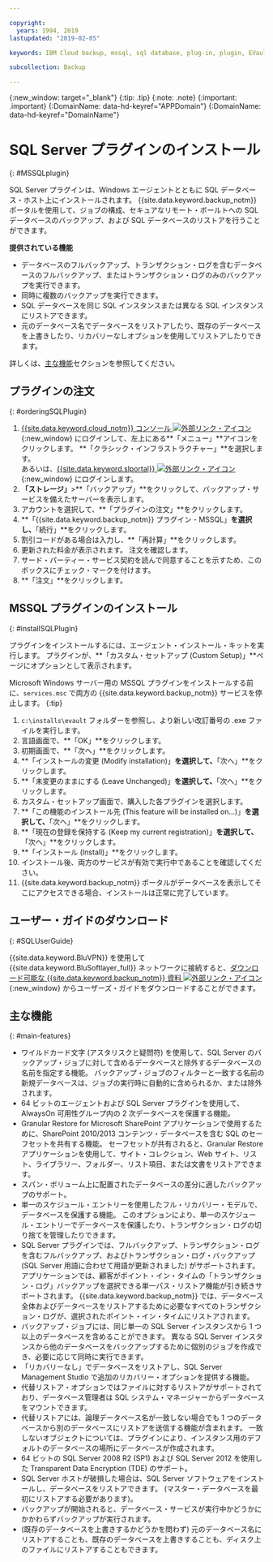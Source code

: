 ```yaml
---

copyright:
  years: 1994, 2019
lastupdated: "2019-02-05"

keywords: IBM Cloud backup, mssql, sql database, plug-in, plugin, EVault, Carbonite, restore SQL

subcollection: Backup

---
```

{:new_window: target="_blank"}
{:tip: .tip}
{:note: .note}
{:important: .important}
{:DomainName: data-hd-keyref="APPDomain"}
{:DomainName: data-hd-keyref="DomainName"}

# SQL Server プラグインのインストール
{: #MSSQLplugin}

SQL Server プラグインは、Windows エージェントとともに SQL データベース・ホスト上にインストールされます。 {{site.data.keyword.backup_notm}} ポータルを使用して、ジョブの構成、セキュアなリモート・ボールトへの SQL データベースのバックアップ、および SQL データベースのリストアを行うことができます。

**提供されている機能**

- データベースのフルバックアップ、トランザクション・ログを含むデータベースのフルバックアップ、またはトランザクション・ログのみのバックアップを実行できます。
- 同時に複数のバックアップを実行できます。
- SQL データベースを同じ SQL インスタンスまたは異なる SQL インスタンスにリストアできます。
- 元のデータベース名でデータベースをリストアしたり、既存のデータベースを上書きしたり、リカバリーなしオプションを使用してリストアしたりできます。

詳しくは、[主な機能](#main-features)セクションを参照してください。

## プラグインの注文
{: #orderingSQLPlugin}

1. [{{site.data.keyword.cloud_notm}} コンソール ![外部リンク・アイコン](../../icons/launch-glyph.svg "外部リンク・アイコン")](https://{DomainName}){:new_window} にログインして、左上にある**「メニュー」**アイコンをクリックします。 **「クラシック・インフラストラクチャー」**を選択します。<br/>
   あるいは、[{{site.data.keyword.slportal}} ![外部リンク・アイコン](../../icons/launch-glyph.svg "外部リンク・アイコン")](https://control.softlayer.com/){:new_window} にログインします。
2. **「ストレージ」**>**「バックアップ」**をクリックして、バックアップ・サービスを備えたサーバーを表示します。
3. アカウントを選択して、**「プラグインの注文」**をクリックします。
4. **「{{site.data.keyword.backup_notm}} プラグイン - MSSQL」**を選択し、**「続行」**をクリックします。
5. 割引コードがある場合は入力し、**「再計算」**をクリックします。
6. 更新された料金が表示されます。 注文を確認します。
7. サード・パーティー・サービス契約を読んで同意することを示すため、このボックスにチェック・マークを付けます。
8. **「注文」**をクリックします。

## MSSQL プラグインのインストール
{: #installSQLPlugin}

プラグインをインストールするには、エージェント・インストール・キットを実行します。 プラグインが、**「カスタム・セットアップ (Custom Setup)」**ページにオプションとして表示されます。

Microsoft Windows サーバー用の MSSQL プラグインをインストールする前に、`services.msc` で両方の {{site.data.keyword.backup_notm}} サービスを停止します。
{:tip}

1. `c:\installs\evault` フォルダーを参照し、より新しい改訂番号の .exe ファイルを実行します。
2. 言語画面で、**「OK」**をクリックします。
3. 初期画面で、**「次へ」**をクリックします。
4. **「インストールの変更 (Modify installation)」**を選択して、**「次へ」**をクリックします。
5. **「未変更のままにする (Leave Unchanged)」**を選択して、**「次へ」**をクリックします。
6. カスタム・セットアップ画面で、購入した各プラグインを選択します。
7. **「この機能のインストール先 (This feature will be installed on...)」**を選択して、**「次へ」**をクリックします。
8. **「現在の登録を保持する (Keep my current registration)」**を選択して、**「次へ」**をクリックします。
9. **「インストール (Install)」**をクリックします。
10. インストール後、両方のサービスが有効で実行中であることを確認してください。
11. {{site.data.keyword.backup_notm}} ポータルがデータベースを表示してそこにアクセスできる場合、インストールは正常に完了しています。

## ユーザー・ガイドのダウンロード
{: #SQLUserGuide}

{{site.data.keyword.BluVPN}} を使用して {{site.data.keyword.BluSoftlayer_full}} ネットワークに接続すると、[ダウンロード可能な {{site.data.keyword.backup_notm}} 資料 ![外部リンク・アイコン](../../icons/launch-glyph.svg "外部リンク・アイコン")](http://downloads.service.softlayer.com/evault/Documentation/){:new_window} からユーザーズ・ガイドをダウンロードすることができます。

## 主な機能
{: #main-features}

- ワイルドカード文字 (アスタリスクと疑問符) を使用して、SQL Server のバックアップ・ジョブに対して含めるデータベースと除外するデータベースの名前を指定する機能。 バックアップ・ジョブのフィルターと一致する名前の新規データベースは、ジョブの実行時に自動的に含められるか、または除外されます。
- 64 ビットのエージェントおよび SQL Server プラグインを使用して、AlwaysOn 可用性グループ内の 2 次データベースを保護する機能。
- Granular Restore for Microsoft SharePoint アプリケーションで使用するために、SharePoint 2010/2013 コンテンツ・データベースを含む SQL のセーフセットを共有する機能。 セーフセットが共有されると、Granular Restore アプリケーションを使用して、サイト・コレクション、Web サイト、リスト、ライブラリー、フォルダー、リスト項目、または文書をリストアできます。
- スパン・ボリューム上に配置されたデータベースの差分に適したバックアップのサポート。
- 単一のスケジュール・エントリーを使用したフル・リカバリー・モデルで、データベースを保護する機能。 このオプションにより、単一のスケジュール・エントリーでデータベースを保護したり、トランザクション・ログの切り捨てを管理したりできます。
- SQL Server プラグインでは、フルバックアップ、トランザクション・ログを含むフルバックアップ、およびトランザクション・ログ・バックアップ (SQL Server 用語に合わせて用語が更新されました) がサポートされます。 アプリケーションでは、顧客がポイント・イン・タイムの「トランザクション・ログ」バックアップを選択できる単一パス・リストア機能が引き続きサポートされます。 {{site.data.keyword.backup_notm}} では、データベース全体およびデータベースをリストアするために必要なすべてのトランザクション・ログが、選択されたポイント・イン・タイムにリストアされます。
- バックアップ・ジョブには、同じ単一の SQL Server インスタンスから 1 つ以上のデータベースを含めることができます。 異なる SQL Server インスタンスから他のデータベースをバックアップするために個別のジョブを作成でき、必要に応じて同時に実行できます。
- 「リカバリーなし」でデータベースをリストアし、SQL Server Management Studio で追加のリカバリー・オプションを提供する機能。
- 代替リストア・オプションではファイルに対するリストアがサポートされており、データベース管理者は SQL システム・マネージャーからデータベースをマウントできます。
- 代替リストアには、論理データベース名が一致しない場合でも 1 つのデータベースから別のデータベースにリストアを送信する機能が含まれます。 一致しないオブジェクトについては、プラグインにより、インスタンス用のデフォルトのデータベースの場所にデータベースが作成されます。
- 64 ビットの SQL Server 2008 R2 (SP1) および SQL Server 2012 を使用した Transparent Data Encryption (TDE) のサポート。
- SQL Server ホストが破損した場合は、SQL Server ソフトウェアをインストールし、データベースをリストアできます。 (マスター・データベースを最初にリストアする必要があります)。
- バックアップが開始されると、データベース・サービスが実行中かどうかにかかわらずバックアップが実行されます。
- (既存のデータベースを上書きするかどうかを問わず) 元のデータベース名にリストアすることも、既存のデータベースを上書きすることも、ディスク上のファイルにリストアすることもできます。
